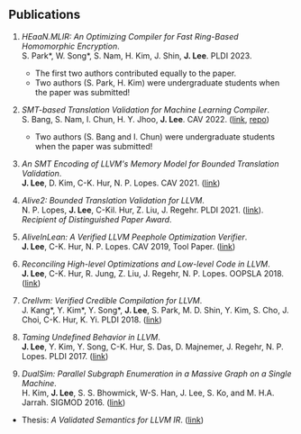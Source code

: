 ## Publications

1. _HEaaN.MLIR: An Optimizing Compiler for Fast Ring-Based Homomorphic Encryption_.<br/>
S. Park*, W. Song*, S. Nam, H. Kim, J. Shin, **J. Lee**. PLDI 2023.
    - The first two authors contributed equally to the paper.
    - Two authors (S. Park, H. Kim) were undergraduate students when the paper was submitted!

2. _SMT-based Translation Validation for Machine Learning Compiler_.<br/>
S. Bang, S. Nam, I. Chun, H. Y. Jhoo, **J. Lee**. CAV 2022. ([link](https://link.springer.com/chapter/10.1007/978-3-031-13188-2_19), [repo](https://github.com/aqjune/mlir-tv))
    - Two authors (S. Bang and I. Chun) were undergraduate students when the paper was submitted!

3. _An SMT Encoding of LLVM's Memory Model for Bounded Translation Validation_.<br/>
**J. Lee**, D. Kim, C-K. Hur, N. P. Lopes. CAV 2021. ([link](https://sf.snu.ac.kr/publist/#2021))

4. _Alive2: Bounded Translation Validation for LLVM_.<br/>
N. P. Lopes, **J. Lee**, C-Kil. Hur, Z. Liu, J. Regehr.
PLDI 2021. ([link](https://sf.snu.ac.kr/publist/#2021)).
_Recipient of Distinguished Paper Award_.

5. _AliveInLean: A Verified LLVM Peephole Optimization Verifier_.<br/>
**J. Lee**, C-K. Hur, N. P. Lopes.
CAV 2019, Tool Paper. ([link](https://sf.snu.ac.kr/aliveinlean))

6. _Reconciling High-level Optimizations and Low-level Code in LLVM_.<br/>
**J. Lee**, C-K. Hur, R. Jung, Z. Liu, J. Regehr, N. P. Lopes.
OOPSLA 2018. ([link](https://sf.snu.ac.kr/llvmtwin))

7. _Crellvm: Verified Credible Compilation for LLVM_.<br/>
J. Kang\*, Y. Kim\*, Y. Song\*, **J. Lee**, S. Park, M. D. Shin, Y. Kim, S. Cho, J. Choi,
C-K. Hur, K. Yi. PLDI 2018. ([link](https://sf.snu.ac.kr/crellvm))

8. _Taming Undefined Behavior in LLVM_.<br/>
**J. Lee**, Y. Kim, Y. Song, C-K. Hur, S. Das, D. Majnemer, J. Regehr, N. P. Lopes.
PLDI 2017. ([link](https://sf.snu.ac.kr/freeze))

9. _DualSim: Parallel Subgraph Enumeration in a Massive Graph on a Single Machine_.<br/>
H. Kim, **J. Lee**, S. S. Bhowmick, W-S. Han, J. Lee, S. Ko, and M. H.A. Jarrah.
SIGMOD 2016. ([link](https://sites.google.com/a/dblab.postech.ac.kr/postechdblab/home/publications))


- Thesis: _A Validated Semantics for LLVM IR_. ([link](https://sf.snu.ac.kr/juneyoung.lee/thesis/))
